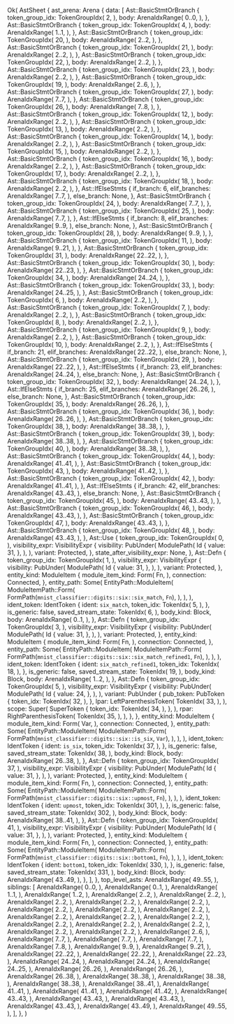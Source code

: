 Ok(
    AstSheet {
        ast_arena: Arena {
            data: [
                Ast::BasicStmtOrBranch {
                    token_group_idx: TokenGroupIdx(
                        2,
                    ),
                    body: ArenaIdxRange(
                        0..0,
                    ),
                },
                Ast::BasicStmtOrBranch {
                    token_group_idx: TokenGroupIdx(
                        4,
                    ),
                    body: ArenaIdxRange(
                        1..1,
                    ),
                },
                Ast::BasicStmtOrBranch {
                    token_group_idx: TokenGroupIdx(
                        20,
                    ),
                    body: ArenaIdxRange(
                        2..2,
                    ),
                },
                Ast::BasicStmtOrBranch {
                    token_group_idx: TokenGroupIdx(
                        21,
                    ),
                    body: ArenaIdxRange(
                        2..2,
                    ),
                },
                Ast::BasicStmtOrBranch {
                    token_group_idx: TokenGroupIdx(
                        22,
                    ),
                    body: ArenaIdxRange(
                        2..2,
                    ),
                },
                Ast::BasicStmtOrBranch {
                    token_group_idx: TokenGroupIdx(
                        23,
                    ),
                    body: ArenaIdxRange(
                        2..2,
                    ),
                },
                Ast::BasicStmtOrBranch {
                    token_group_idx: TokenGroupIdx(
                        19,
                    ),
                    body: ArenaIdxRange(
                        2..6,
                    ),
                },
                Ast::BasicStmtOrBranch {
                    token_group_idx: TokenGroupIdx(
                        27,
                    ),
                    body: ArenaIdxRange(
                        7..7,
                    ),
                },
                Ast::BasicStmtOrBranch {
                    token_group_idx: TokenGroupIdx(
                        26,
                    ),
                    body: ArenaIdxRange(
                        7..8,
                    ),
                },
                Ast::BasicStmtOrBranch {
                    token_group_idx: TokenGroupIdx(
                        12,
                    ),
                    body: ArenaIdxRange(
                        2..2,
                    ),
                },
                Ast::BasicStmtOrBranch {
                    token_group_idx: TokenGroupIdx(
                        13,
                    ),
                    body: ArenaIdxRange(
                        2..2,
                    ),
                },
                Ast::BasicStmtOrBranch {
                    token_group_idx: TokenGroupIdx(
                        14,
                    ),
                    body: ArenaIdxRange(
                        2..2,
                    ),
                },
                Ast::BasicStmtOrBranch {
                    token_group_idx: TokenGroupIdx(
                        15,
                    ),
                    body: ArenaIdxRange(
                        2..2,
                    ),
                },
                Ast::BasicStmtOrBranch {
                    token_group_idx: TokenGroupIdx(
                        16,
                    ),
                    body: ArenaIdxRange(
                        2..2,
                    ),
                },
                Ast::BasicStmtOrBranch {
                    token_group_idx: TokenGroupIdx(
                        17,
                    ),
                    body: ArenaIdxRange(
                        2..2,
                    ),
                },
                Ast::BasicStmtOrBranch {
                    token_group_idx: TokenGroupIdx(
                        18,
                    ),
                    body: ArenaIdxRange(
                        2..2,
                    ),
                },
                Ast::IfElseStmts {
                    if_branch: 6,
                    elif_branches: ArenaIdxRange(
                        7..7,
                    ),
                    else_branch: None,
                },
                Ast::BasicStmtOrBranch {
                    token_group_idx: TokenGroupIdx(
                        24,
                    ),
                    body: ArenaIdxRange(
                        7..7,
                    ),
                },
                Ast::BasicStmtOrBranch {
                    token_group_idx: TokenGroupIdx(
                        25,
                    ),
                    body: ArenaIdxRange(
                        7..7,
                    ),
                },
                Ast::IfElseStmts {
                    if_branch: 8,
                    elif_branches: ArenaIdxRange(
                        9..9,
                    ),
                    else_branch: None,
                },
                Ast::BasicStmtOrBranch {
                    token_group_idx: TokenGroupIdx(
                        28,
                    ),
                    body: ArenaIdxRange(
                        9..9,
                    ),
                },
                Ast::BasicStmtOrBranch {
                    token_group_idx: TokenGroupIdx(
                        11,
                    ),
                    body: ArenaIdxRange(
                        9..21,
                    ),
                },
                Ast::BasicStmtOrBranch {
                    token_group_idx: TokenGroupIdx(
                        31,
                    ),
                    body: ArenaIdxRange(
                        22..22,
                    ),
                },
                Ast::BasicStmtOrBranch {
                    token_group_idx: TokenGroupIdx(
                        30,
                    ),
                    body: ArenaIdxRange(
                        22..23,
                    ),
                },
                Ast::BasicStmtOrBranch {
                    token_group_idx: TokenGroupIdx(
                        34,
                    ),
                    body: ArenaIdxRange(
                        24..24,
                    ),
                },
                Ast::BasicStmtOrBranch {
                    token_group_idx: TokenGroupIdx(
                        33,
                    ),
                    body: ArenaIdxRange(
                        24..25,
                    ),
                },
                Ast::BasicStmtOrBranch {
                    token_group_idx: TokenGroupIdx(
                        6,
                    ),
                    body: ArenaIdxRange(
                        2..2,
                    ),
                },
                Ast::BasicStmtOrBranch {
                    token_group_idx: TokenGroupIdx(
                        7,
                    ),
                    body: ArenaIdxRange(
                        2..2,
                    ),
                },
                Ast::BasicStmtOrBranch {
                    token_group_idx: TokenGroupIdx(
                        8,
                    ),
                    body: ArenaIdxRange(
                        2..2,
                    ),
                },
                Ast::BasicStmtOrBranch {
                    token_group_idx: TokenGroupIdx(
                        9,
                    ),
                    body: ArenaIdxRange(
                        2..2,
                    ),
                },
                Ast::BasicStmtOrBranch {
                    token_group_idx: TokenGroupIdx(
                        10,
                    ),
                    body: ArenaIdxRange(
                        2..2,
                    ),
                },
                Ast::IfElseStmts {
                    if_branch: 21,
                    elif_branches: ArenaIdxRange(
                        22..22,
                    ),
                    else_branch: None,
                },
                Ast::BasicStmtOrBranch {
                    token_group_idx: TokenGroupIdx(
                        29,
                    ),
                    body: ArenaIdxRange(
                        22..22,
                    ),
                },
                Ast::IfElseStmts {
                    if_branch: 23,
                    elif_branches: ArenaIdxRange(
                        24..24,
                    ),
                    else_branch: None,
                },
                Ast::BasicStmtOrBranch {
                    token_group_idx: TokenGroupIdx(
                        32,
                    ),
                    body: ArenaIdxRange(
                        24..24,
                    ),
                },
                Ast::IfElseStmts {
                    if_branch: 25,
                    elif_branches: ArenaIdxRange(
                        26..26,
                    ),
                    else_branch: None,
                },
                Ast::BasicStmtOrBranch {
                    token_group_idx: TokenGroupIdx(
                        35,
                    ),
                    body: ArenaIdxRange(
                        26..26,
                    ),
                },
                Ast::BasicStmtOrBranch {
                    token_group_idx: TokenGroupIdx(
                        36,
                    ),
                    body: ArenaIdxRange(
                        26..26,
                    ),
                },
                Ast::BasicStmtOrBranch {
                    token_group_idx: TokenGroupIdx(
                        38,
                    ),
                    body: ArenaIdxRange(
                        38..38,
                    ),
                },
                Ast::BasicStmtOrBranch {
                    token_group_idx: TokenGroupIdx(
                        39,
                    ),
                    body: ArenaIdxRange(
                        38..38,
                    ),
                },
                Ast::BasicStmtOrBranch {
                    token_group_idx: TokenGroupIdx(
                        40,
                    ),
                    body: ArenaIdxRange(
                        38..38,
                    ),
                },
                Ast::BasicStmtOrBranch {
                    token_group_idx: TokenGroupIdx(
                        44,
                    ),
                    body: ArenaIdxRange(
                        41..41,
                    ),
                },
                Ast::BasicStmtOrBranch {
                    token_group_idx: TokenGroupIdx(
                        43,
                    ),
                    body: ArenaIdxRange(
                        41..42,
                    ),
                },
                Ast::BasicStmtOrBranch {
                    token_group_idx: TokenGroupIdx(
                        42,
                    ),
                    body: ArenaIdxRange(
                        41..41,
                    ),
                },
                Ast::IfElseStmts {
                    if_branch: 42,
                    elif_branches: ArenaIdxRange(
                        43..43,
                    ),
                    else_branch: None,
                },
                Ast::BasicStmtOrBranch {
                    token_group_idx: TokenGroupIdx(
                        45,
                    ),
                    body: ArenaIdxRange(
                        43..43,
                    ),
                },
                Ast::BasicStmtOrBranch {
                    token_group_idx: TokenGroupIdx(
                        46,
                    ),
                    body: ArenaIdxRange(
                        43..43,
                    ),
                },
                Ast::BasicStmtOrBranch {
                    token_group_idx: TokenGroupIdx(
                        47,
                    ),
                    body: ArenaIdxRange(
                        43..43,
                    ),
                },
                Ast::BasicStmtOrBranch {
                    token_group_idx: TokenGroupIdx(
                        48,
                    ),
                    body: ArenaIdxRange(
                        43..43,
                    ),
                },
                Ast::Use {
                    token_group_idx: TokenGroupIdx(
                        0,
                    ),
                    visibility_expr: VisibilityExpr {
                        visibility: PubUnder(
                            ModulePath(
                                Id {
                                    value: 31,
                                },
                            ),
                        ),
                        variant: Protected,
                    },
                    state_after_visibility_expr: None,
                },
                Ast::Defn {
                    token_group_idx: TokenGroupIdx(
                        1,
                    ),
                    visibility_expr: VisibilityExpr {
                        visibility: PubUnder(
                            ModulePath(
                                Id {
                                    value: 31,
                                },
                            ),
                        ),
                        variant: Protected,
                    },
                    entity_kind: ModuleItem {
                        module_item_kind: Form(
                            Fn,
                        ),
                        connection: Connected,
                    },
                    entity_path: Some(
                        EntityPath::ModuleItem(
                            ModuleItemPath::Form(
                                FormPath(`mnist_classifier::digits::six::six_match`, `Fn`),
                            ),
                        ),
                    ),
                    ident_token: IdentToken {
                        ident: `six_match`,
                        token_idx: TokenIdx(
                            5,
                        ),
                    },
                    is_generic: false,
                    saved_stream_state: TokenIdx(
                        6,
                    ),
                    body_kind: Block,
                    body: ArenaIdxRange(
                        0..1,
                    ),
                },
                Ast::Defn {
                    token_group_idx: TokenGroupIdx(
                        3,
                    ),
                    visibility_expr: VisibilityExpr {
                        visibility: PubUnder(
                            ModulePath(
                                Id {
                                    value: 31,
                                },
                            ),
                        ),
                        variant: Protected,
                    },
                    entity_kind: ModuleItem {
                        module_item_kind: Form(
                            Fn,
                        ),
                        connection: Connected,
                    },
                    entity_path: Some(
                        EntityPath::ModuleItem(
                            ModuleItemPath::Form(
                                FormPath(`mnist_classifier::digits::six::six_match_refined1`, `Fn`),
                            ),
                        ),
                    ),
                    ident_token: IdentToken {
                        ident: `six_match_refined1`,
                        token_idx: TokenIdx(
                            18,
                        ),
                    },
                    is_generic: false,
                    saved_stream_state: TokenIdx(
                        19,
                    ),
                    body_kind: Block,
                    body: ArenaIdxRange(
                        1..2,
                    ),
                },
                Ast::Defn {
                    token_group_idx: TokenGroupIdx(
                        5,
                    ),
                    visibility_expr: VisibilityExpr {
                        visibility: PubUnder(
                            ModulePath(
                                Id {
                                    value: 24,
                                },
                            ),
                        ),
                        variant: PubUnder {
                            pub_token: PubToken {
                                token_idx: TokenIdx(
                                    32,
                                ),
                            },
                            lpar: LeftParenthesisToken(
                                TokenIdx(
                                    33,
                                ),
                            ),
                            scope: Super(
                                SuperToken {
                                    token_idx: TokenIdx(
                                        34,
                                    ),
                                },
                            ),
                            rpar: RightParenthesisToken(
                                TokenIdx(
                                    35,
                                ),
                            ),
                        },
                    },
                    entity_kind: ModuleItem {
                        module_item_kind: Form(
                            Var,
                        ),
                        connection: Connected,
                    },
                    entity_path: Some(
                        EntityPath::ModuleItem(
                            ModuleItemPath::Form(
                                FormPath(`mnist_classifier::digits::six::is_six`, `Var`),
                            ),
                        ),
                    ),
                    ident_token: IdentToken {
                        ident: `is_six`,
                        token_idx: TokenIdx(
                            37,
                        ),
                    },
                    is_generic: false,
                    saved_stream_state: TokenIdx(
                        38,
                    ),
                    body_kind: Block,
                    body: ArenaIdxRange(
                        26..38,
                    ),
                },
                Ast::Defn {
                    token_group_idx: TokenGroupIdx(
                        37,
                    ),
                    visibility_expr: VisibilityExpr {
                        visibility: PubUnder(
                            ModulePath(
                                Id {
                                    value: 31,
                                },
                            ),
                        ),
                        variant: Protected,
                    },
                    entity_kind: ModuleItem {
                        module_item_kind: Form(
                            Fn,
                        ),
                        connection: Connected,
                    },
                    entity_path: Some(
                        EntityPath::ModuleItem(
                            ModuleItemPath::Form(
                                FormPath(`mnist_classifier::digits::six::upmost`, `Fn`),
                            ),
                        ),
                    ),
                    ident_token: IdentToken {
                        ident: `upmost`,
                        token_idx: TokenIdx(
                            301,
                        ),
                    },
                    is_generic: false,
                    saved_stream_state: TokenIdx(
                        302,
                    ),
                    body_kind: Block,
                    body: ArenaIdxRange(
                        38..41,
                    ),
                },
                Ast::Defn {
                    token_group_idx: TokenGroupIdx(
                        41,
                    ),
                    visibility_expr: VisibilityExpr {
                        visibility: PubUnder(
                            ModulePath(
                                Id {
                                    value: 31,
                                },
                            ),
                        ),
                        variant: Protected,
                    },
                    entity_kind: ModuleItem {
                        module_item_kind: Form(
                            Fn,
                        ),
                        connection: Connected,
                    },
                    entity_path: Some(
                        EntityPath::ModuleItem(
                            ModuleItemPath::Form(
                                FormPath(`mnist_classifier::digits::six::bottom1`, `Fn`),
                            ),
                        ),
                    ),
                    ident_token: IdentToken {
                        ident: `bottom1`,
                        token_idx: TokenIdx(
                            330,
                        ),
                    },
                    is_generic: false,
                    saved_stream_state: TokenIdx(
                        331,
                    ),
                    body_kind: Block,
                    body: ArenaIdxRange(
                        43..49,
                    ),
                },
            ],
        },
        top_level_asts: ArenaIdxRange(
            49..55,
        ),
        siblings: [
            ArenaIdxRange(
                0..0,
            ),
            ArenaIdxRange(
                0..1,
            ),
            ArenaIdxRange(
                1..1,
            ),
            ArenaIdxRange(
                1..2,
            ),
            ArenaIdxRange(
                2..2,
            ),
            ArenaIdxRange(
                2..2,
            ),
            ArenaIdxRange(
                2..2,
            ),
            ArenaIdxRange(
                2..2,
            ),
            ArenaIdxRange(
                2..2,
            ),
            ArenaIdxRange(
                2..2,
            ),
            ArenaIdxRange(
                2..2,
            ),
            ArenaIdxRange(
                2..2,
            ),
            ArenaIdxRange(
                2..2,
            ),
            ArenaIdxRange(
                2..2,
            ),
            ArenaIdxRange(
                2..2,
            ),
            ArenaIdxRange(
                2..2,
            ),
            ArenaIdxRange(
                2..2,
            ),
            ArenaIdxRange(
                2..2,
            ),
            ArenaIdxRange(
                2..2,
            ),
            ArenaIdxRange(
                2..2,
            ),
            ArenaIdxRange(
                2..6,
            ),
            ArenaIdxRange(
                7..7,
            ),
            ArenaIdxRange(
                7..7,
            ),
            ArenaIdxRange(
                7..7,
            ),
            ArenaIdxRange(
                7..8,
            ),
            ArenaIdxRange(
                9..9,
            ),
            ArenaIdxRange(
                9..21,
            ),
            ArenaIdxRange(
                22..22,
            ),
            ArenaIdxRange(
                22..22,
            ),
            ArenaIdxRange(
                22..23,
            ),
            ArenaIdxRange(
                24..24,
            ),
            ArenaIdxRange(
                24..24,
            ),
            ArenaIdxRange(
                24..25,
            ),
            ArenaIdxRange(
                26..26,
            ),
            ArenaIdxRange(
                26..26,
            ),
            ArenaIdxRange(
                26..38,
            ),
            ArenaIdxRange(
                38..38,
            ),
            ArenaIdxRange(
                38..38,
            ),
            ArenaIdxRange(
                38..38,
            ),
            ArenaIdxRange(
                38..41,
            ),
            ArenaIdxRange(
                41..41,
            ),
            ArenaIdxRange(
                41..41,
            ),
            ArenaIdxRange(
                41..42,
            ),
            ArenaIdxRange(
                43..43,
            ),
            ArenaIdxRange(
                43..43,
            ),
            ArenaIdxRange(
                43..43,
            ),
            ArenaIdxRange(
                43..43,
            ),
            ArenaIdxRange(
                43..49,
            ),
            ArenaIdxRange(
                49..55,
            ),
        ],
    },
)